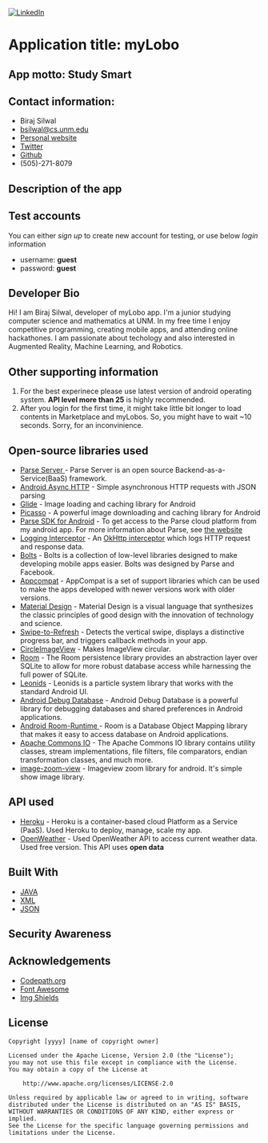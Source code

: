 [![LinkedIn][linkedin-shield]][linkedin-url]

# Application title: myLobo

## App motto: Study Smart

## Contact information:
- Biraj Silwal
- bsilwal@cs.unm.edu
- [Personal website](https://birajsilwal.com/)
- [Twitter](https://twitter.com/home)
- [Github](https://github.com/birajsilwal)
- (505)-271-8079

## Description of the app

## Test accounts
You can either *sign up* to create new account for testing, or use below *login* information
- username: **guest** 
- password: **guest** 

## Developer Bio
Hi! I am Biraj Silwal, developer of myLobo app. I'm a junior studying computer science and mathematics at UNM. In my free time I enjoy competitive programming, creating mobile apps, and attending online hackathones. I am passionate about techology and also interested in Augmented Reality, Machine Learning, and Robotics. 

## Other supporting information
1. For the best experinece please use latest version of android operating system. **API level more than 25** is highly recommended. 
2. After you login for the first time, it might take little bit longer to load contents in Marketplace and myLobos. So, you might have to wait ~10 seconds. Sorry, for an inconvinience. 

## Open-source libraries used

- [Parse Server ](https://github.com/parse-community/parse-server) - Parse Server is an open source Backend-as-a-Service(BaaS) framework.
- [Android Async HTTP](https://github.com/codepath/CPAsyncHttpClient) - Simple asynchronous HTTP requests with JSON parsing
- [Glide](https://github.com/bumptech/glide) - Image loading and caching library for Android
- [Picasso](https://github.com/square/picasso) - A powerful image downloading and caching library for Android
- [Parse SDK for Android](https://github.com/parse-community/Parse-SDK-Android) - To get access to the Parse cloud platform from my android app. For more information about Parse, see [the website](https://parseplatform.org/)
- [Logging Interceptor](https://github.com/square/okhttp/tree/master/okhttp-logging-interceptor) - An [OkHttp interceptor](https://square.github.io/okhttp/interceptors/) which logs HTTP request and response data.
- [Bolts](https://github.com/BoltsFramework/Bolts-Android) - Bolts is a collection of low-level libraries designed to make developing mobile apps easier. Bolts was designed by Parse and Facebook.
- [Appcompat](https://developer.android.com/jetpack/androidx/releases/appcompat) - AppCompat is a set of support libraries which can be used to make the apps developed with newer versions work with older versions.
- [Material Design](https://material.io/develop/android/docs/getting-started/) - Material Design is a visual language that synthesizes the classic principles of good design with the innovation of technology and science.
- [Swipe-to-Refresh](https://developer.android.com/jetpack/androidx/releases/swiperefreshlayout) - Detects the vertical swipe, displays a distinctive progress bar, and triggers callback methods in your app.
- [CircleImageView](https://github.com/hdodenhof/CircleImageView) - Makes ImageView circular. 
- [Room](https://developer.android.com/jetpack/androidx/releases/room) - The Room persistence library provides an abstraction layer over SQLite to allow for more robust database access while harnessing the full power of SQLite.
- [Leonids](https://github.com/plattysoft/Leonids) - Leonids is a particle system library that works with the standard Android UI.
- [Android Debug Database](https://github.com/amitshekhariitbhu/Android-Debug-Database) - Android Debug Database is a powerful library for debugging databases and shared preferences in Android applications.
- [ Android Room-Runtime ](https://mvnrepository.com/artifact/android.arch.persistence.room/runtime/1.1.1) - Room is a Database Object Mapping library that makes it easy to access database on Android applications. 
- [Apache Commons IO](https://github.com/apache/commons-io) - The Apache Commons IO library contains utility classes, stream implementations, file filters, file comparators, endian transformation classes, and much more.
- [image-zoom-view](https://github.com/hsmnzaydn/image-zoom-view) - Imageview zoom library for android. It's simple show image library.

## API used
- [Heroku](https://www.heroku.com/) - Heroku is a container-based cloud Platform as a Service (PaaS). Used Heroku to deploy, manage, scale my app.
- [OpenWeather](https://openweathermap.org/) - Used OpenWeather API to access current weather data. Used free version. This API uses **open data**

## Built With
- [JAVA](https://www.java.com/en/)
- [XML](https://en.wikipedia.org/wiki/XML)
- [JSON](https://www.json.org/json-en.html)

## Security Awareness

## Acknowledgements
* [Codepath.org](https://codepath.org/)
* [Font Awesome](https://fontawesome.com)
* [Img Shields](https://shields.io)

## License

    Copyright [yyyy] [name of copyright owner]

    Licensed under the Apache License, Version 2.0 (the "License");
    you may not use this file except in compliance with the License.
    You may obtain a copy of the License at

        http://www.apache.org/licenses/LICENSE-2.0

    Unless required by applicable law or agreed to in writing, software
    distributed under the License is distributed on an "AS IS" BASIS,
    WITHOUT WARRANTIES OR CONDITIONS OF ANY KIND, either express or implied.
    See the License for the specific language governing permissions and
    limitations under the License.


<!-- MARKDOWN LINKS & IMAGES -->
[contributors-shield]: https://img.shields.io/github/contributors/othneildrew/Best-README-Template.svg?style=flat-square
[linkedin-shield]: https://img.shields.io/badge/-LinkedIn-black.svg?style=flat-square&logo=linkedin&colorB=555
[linkedin-url]: https://linkedin.com/in/birajsilwal
